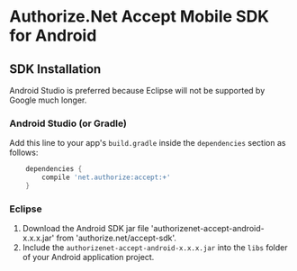 # Authorize.Net Accept Mobile SDK for Android

## SDK Installation

Android Studio is preferred because Eclipse will not be supported by Google much longer.

### Android Studio (or Gradle)

Add this line to your app's `build.gradle` inside the `dependencies` section as follows:

```groovy
    dependencies {
        compile 'net.authorize:accept:+'
    }
```

### Eclipse

1. Download the Android SDK jar file 'authorizenet-accept-android-x.x.x.jar' from 'authorize.net/accept-sdk'.
2. Include the `authorizenet-accept-android-x.x.x.jar` into the `libs` folder of your Android application project.
